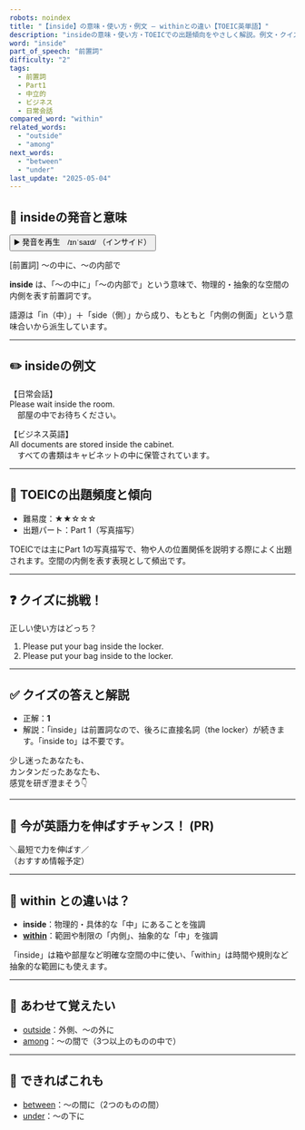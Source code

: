 ```yaml
---
robots: noindex
title: "【inside】の意味・使い方・例文 ― withinとの違い【TOEIC英単語】"
description: "insideの意味・使い方・TOEICでの出題傾向をやさしく解説。例文・クイズ付きでwithinとの違いもわかりやすく学べます。"
word: "inside"
part_of_speech: "前置詞"
difficulty: "2"
tags:
  - 前置詞
  - Part1
  - 中立的
  - ビジネス
  - 日常会話
compared_word: "within"
related_words:
  - "outside"
  - "among"
next_words:
  - "between"
  - "under"
last_update: "2025-05-04"
---
```


## 🔰 insideの発音と意味

<button class="play-audio" onclick="playTTS('inside')">
  <span class="play-audio-main">
    ▶️ 発音を再生　/ɪnˈsaɪd/
  </span>
  <span class="play-audio-sub">
    （インサイド）
  </span>
</button>

[前置詞] ～の中に、～の内部で

**inside** は、「～の中に」「～の内部で」という意味で、物理的・抽象的な空間の内側を表す前置詞です。

語源は「in（中）」＋「side（側）」から成り、もともと「内側の側面」という意味合いから派生しています。

---

## ✏️ insideの例文

【日常会話】  
Please wait inside the room.  
　部屋の中でお待ちください。

【ビジネス英語】  
All documents are stored inside the cabinet.  
　すべての書類はキャビネットの中に保管されています。

---

## 🎯 TOEICの出題頻度と傾向

- 難易度：★★☆☆☆
- 出題パート：Part 1（写真描写）

TOEICでは主にPart 1の写真描写で、物や人の位置関係を説明する際によく出題されます。空間の内側を表す表現として頻出です。

---

## ❓ クイズに挑戦！

正しい使い方はどっち？

1. Please put your bag inside the locker.  
2. Please put your bag inside to the locker.

---

## ✅ クイズの答えと解説

- 正解：**1**
- 解説：「inside」は前置詞なので、後ろに直接名詞（the locker）が続きます。「inside to」は不要です。

少し迷ったあなたも、  
カンタンだったあなたも、  
感覚を研ぎ澄まそう👇️

---

## 🚀 今が英語力を伸ばすチャンス！ (PR)

<div class="info-center">
＼最短で力を伸ばす／<br>  
（おすすめ情報予定）
</div>

---

## 🤔  within との違いは？

- **inside**：物理的・具体的な「中」にあることを強調
- **[within](/word/within)**：範囲や制限の「内側」、抽象的な「中」を強調

「inside」は箱や部屋など明確な空間の中に使い、「within」は時間や規則など抽象的な範囲にも使えます。

---

## 🧩 あわせて覚えたい

- [outside](/word/outside)：外側、～の外に
- [among](/word/among)：～の間で（3つ以上のものの中で）

---

## 📖 できればこれも

- [between](/word/between)：～の間に（2つのものの間）
- [under](/word/under)：～の下に

<!-- cvid: aid39_bid01 -->
